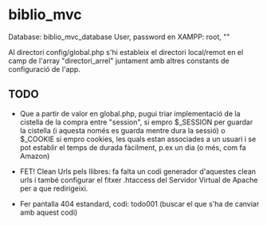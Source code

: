# biblio_mvc

Database:  biblio_mvc_database
User, password en XAMPP:  root, ""

Al directori config/global.php s'hi estableix el directori local/remot en el camp de l'array  "directori_arrel" juntament amb altres constants de configuració de l'app.



## TODO
* Que a partir de valor en global.php, pugui triar implementació de la cistella
  de la compra entre "session", si empro $_SESSION per guardar la cistella (i aquesta
  només es guarda mentre dura la sessió) o $_COOKIE si empro cookies, les quals estan
  associades a un usuari i se pot establir el temps de durada fàcilment, p.ex un dia (o
  més, com fa Amazon)

* FET! Clean Urls pels llibres: fa falta un codi generador d'aquestes clean urls i també
  configurar el fitxer .htaccess del Servidor Virtual de Apache per a que redirigeixi.

* Fer pantalla 404 estandard, codi: todo001 (buscar el que s'ha de canviar amb aquest codi)
